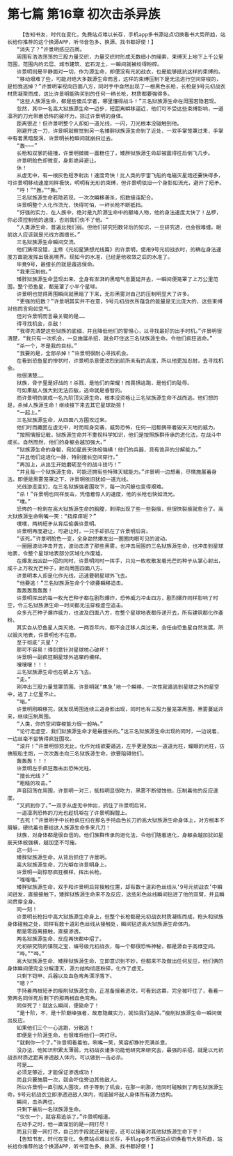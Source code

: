 # 第七篇 第16章 初次击杀异族
        【告知书友，时代在变化，免费站点难以长存，手机app多书源站点切换看书大势所趋，站长给你推荐的这个换源APP，听书音色多、换源、找书都好使！】
       “消失了？”许景明感应四周。
       周围有浩浩荡荡的三股力量交织，力量交织时形成无数细小的绳索，束缚天上地下上千公里范围，范围内的云层、城市建筑、岩石泥土，一瞬间就被绞得粉碎。
       许景明则是平静面对一切，作为源生命，即便没有元初战衣，也是能够抵抗这样的束缚的。
       “移动艰难了些，可能对绝大多数源生命而言，这样的束缚压制下是无法进行空间穿梭的，是怕我逃掉？”许景明审视向四面八方，同时手中自然出现了一根黑色长枪，长枪是9号元初战衣材质凝聚而成，这比许景明能购买到的任何一柄长枪，材质都要强得多。
       “这些人族源生命，都是些傻瓜学者，哪里懂得战斗！”三名狱族源生命在周围若隐若现。
       忽然，其中一名高大狱族源生命一迈步，短距离瞬移逼近，他们可不受这些束缚影响，一道凛冽的刀光带着恐怖的破坏力，掠过许景明的身体。
       距离很近！但许景明整个人却如一道光线，一闪，刀光根本没碰触到他。
       刚避开这一刀，许景明就察觉到另一名矮胖狱族源生命到了近处，一双手掌笼罩过来，手掌中有着黑暗旋涡，许景明长枪瞬间就崩扫过去。
       “轰~~~”
       长枪和双掌的碰撞，许景明微微一震稳住了，矮胖狱族源生命却被震得往后倒飞几步。
       许景明脸色却微变，身影诡异避让。
       休！
       从虚无中，有一根灰色短矛射出！速度奇快！比人类的宇宙飞船的电磁灭星炮还要快得多，可许景明移动速度同样极快，明明有无形的束缚，但许景明依旧一个身影如流光，避开了短矛。
       “呼！”“轰。”“撕。”
       三名狱族源生命若隐若现，一次次瞬移袭杀，招数接连配合。
       许景明整个人化作流光，快得可怕，一杆长枪不断抵挡。
       “好强的实力，在人族中，绝对是九阶源生命中的巅峰人物，他的身法速度太快了！丛椤，你必须控制他的速度，否则我们伤不了他。“
       “人类源生命，普遍比我们弱。但他们研究招数背后的知识，一旦研究透，也会很难缠。眼前这人应该就是光线方面擅长。”
       三名狱族源生命瞬间交流。
       他们猜得没错，主修《元初星猜想光线篇》的许景明，使用9号元初战衣时，的确在身法速度方面能发挥出极高境界。现如今的水准，已经是他收敛之后的水准了。
       毕竟9号，最擅长的就是遁逃保命。
       “我来压制他。”
       矮胖狱族源生命显现出来，全身有澎湃的黑暗气息蔓延开去，一瞬间便笼罩了上万公里范围，整个恐鱼星，都笼罩了小半个星球。
       许景明也觉得周围瞬间就黑暗了下来，无形黑雾对自己的压制明显大了许多。
       “更强的招数？”许景明其实并不在意，9号元初战衣所蕴含的能量是无比庞大的，这些束缚对他而言宛如空气。
       但对许景明而言最关键的是……
       得寻找机会，杀敌！
       “我得先清楚这些狱族的底细，并且降低他们的警惕心，以寻找最好的出手时机。”许景明很清楚，“我只有一次机会，一旦施展杀招，就会吓住这三名狱族源生命。令他们疯狂逃命。”
       “杀一个，不是我的目标。”
       “我要的是，全部杀掉！”许景明很耐心寻找机会。
       在看到恐鱼星的惨状时，许景明杀意便浓烈到前所未有的高度，所以他更加忍耐，去寻找机会。
       他很清楚……
       狱族，骨子里是好战的！杀戮，是他们的荣耀！而畏惧逃跑，是他们的耻辱。
       可如果敌人强大到无法匹敌，逃命就是睿智的。
       而许景明伪装成一名九阶顶尖源生命，根本没资格让三名狱族源生命不战而逃。他们想的是，杀掉人族源生命！继续接下来去其它星球劫掠！
       “一起上。”
       三名狱族源生命，从四面八方围攻过来。
       他们时而藏匿在虚无中，时而现身突袭，威势恐怖，任何一招都携带着毁天灭地的威力。
       “按照情报记载，狱族源生命并不重视科学知识，他们是按照族群传承的进化法，在战斗中成长。自然而然，他们的身躯会越加强大。”
       “狱族源生命的身躯，宛如星辰天体般强横！他们的兵器，具有诡异的分解能力。”
       “并且他们这进化一脉，特别擅长空间穿行。”
       “再加上，从出生开始磨砺至今的战斗技巧！”
       “并且每一个狱族源生命，可能还拥有些特殊天赋能力。”许景明一边想着，尽情施展着身法。即便是黑雾笼罩之下，许景明依旧犹如一道光线。
       光线游走变幻，在三名狱族强者围攻下，每一次闪躲也变得艰难。
       “杀！”许景明也同样反击，凭借着惊人的速度，他的长枪也快如流光。
       “噗。”
       恐怖的一枪刺在高大狱族源生命的胸膛，刺得出现了些一些裂痕，但很快裂痕就愈合了。高大狱族源生命咧嘴一笑：“挠痒痒呢？”
       噗噗，两柄短矛从背后偷袭许景明。
       许景明再度避让，可避让时，一只手却抓在了许景明后背。
       “该死。”许景明脸色一变，全身勐然爆发出一圈圈肉眼可见的波动。
       一圈圈波动冲击开去，波动击溃了那些黑雾，也冲击周围的三名狱族源生命，也冲击到星球地表，令整个星球地表部分区域化作废墟。
       在爆发出凶勐一招的同时，许景明同时一挥手，只见一枚枚散发着光芒的种子从掌心射出，成千上万枚光芒种子，射向周围四面八方。
       许景明本人却是化作光线，迅速要朝星球外飞去。
       “他要逃！”三名狱族源生命个个欲要瞬移追击。
       轰轰轰轰轰轰！
       许景明挥出的每一枚光芒种子都在剧烈爆炸，恐怖威力冲击四方，剧烈爆炸同样影响了时空，令三名狱族源生命一时间都无法穿梭虚空追击。
       众多光芒种子爆炸威力，也波及四面八方，在整个星球地表都传递开去，所有建筑都化作齑粉。
       其实自从恐鱼星人类灭绝，一两百年内，都不会迁移人类过来，会任由恐鱼星自然发展。所以毁灭地表，许景明也不在意。
       至于彻底‘灭星’？
       那可不容易！得刻意针对星球核心破坏！
       许景明一副疯狂朝星球外逃窜的模样。
       嗖嗖嗖！！！
       三名狱族源生命也在朝上方飞去。
       “走。”
       刚冲出三股力量笼罩范围，许景明就‘焦急’地一个瞬移，一次性就遁逃到星球之外的星空中，逃了上亿里不止。
       “嗡。”
       许景明刚瞬移完，就发现周围连续三道身影出现，同时也有三股力量笼罩周围，黑雾蔓延开来，继续压制周围。
       “人类，你的空间穿梭能力很一般呐。”
       “论行走虚空，我们狱族源生命才是最擅长的。”这三名狱族源生命出现的同时，一边说着，一边丝毫不留情得疯狂围攻。
       “滚开！”许景明惊怒无比，化作光线欲要遁逃，左手更是放出一道道光柱，耀眼的光柱，彷佛舰船主炮，一次次轰击向三名狱族源生命，欲要阻碍他们。
       轰轰轰！！！
       许景明左手疯狂轰击出恐怖光柱。
       “擅长光线？”
       “粗糙的攻击。”
       声音回荡在周围，许景明一对三，抵挡明显很吃力，黑雾不断侵蚀他，压制着他的反应速度。
       “又抓到你了。”一双手从虚无中伸出，抓住了许景明后背。
       一道凛冽恐怖的刀光也趁机噼在了许景明胸膛上。
       “去死！”许景明手中长枪疯狂扫在那名手持血色长刀的高大狱族源生命身体上，对方根本不屑躲，硬抗着也要给这人族源生命多来几刀！
       狱族，对身体都是很自信的。他们族群传承的进化法，令他们随着进化，身躯会越加犹如星辰天体般强横，越加坚不可摧。
       这一刻——
       矮胖狱族源生命，从背后抓住了许景明。
       高大狱族源生命，刀光噼在许景明身上。
       许景明一副惊怒疯狂模样，挥出长枪。
       “嗤嗤嗤。”
       矮胖狱族源生命，双手和许景明后背接触位置，却有数十道彩色丝线从‘9号元初战衣’中瞬间迸发，直接接触下，矮胖狱族源生命来不及反应，这些彩色丝线瞬间钻进了他的双臂，并且瞬间贯穿全身。
       同一刻！
       许景明长枪扫中高大狱族源生命身上，但整个长枪都是元初战衣材质凝练而成，枪头和狱族身体碰触之处，同样有数十道彩色丝线从接触处，瞬间钻进高大狱族源生命体内。
       都是零距离接触，直接渗透。
       两名狱族源生命，反应再快都中招了。
       元初研究院的镇院之宝，编号级元初战衣，每一个都很恐怖神秘，都是源自于高维空间。
       “哗。”“哗。”
       高大狱族源生命、矮胖狱族源生命，立即意识到不妙，但都来不及做出任何反应，他们俩的身体瞬间便完全分解湮灭，源力结构彻底粉碎，化作了虚无。
       只剩下铠甲、兵器以及血色弯角漂浮落下。
       “嗯？”
       手持着两根短矛的瘦削狱族源生命，正准备接着进攻，可看到这幕，完全被吓住了，看着一旁两名同伴死后剩下的那两根血色弯角。
       同伴死了！就这么瞬间，便毙命了！
       “是十阶，不，是十阶巅峰强者，故意隐藏实力，就怕我们逃掉。”瘦削狱族源生命一瞬间做出反应。
       如果他们三个一心逃跑，分散逃！
       即便是十阶源生命，也很难将他们一网打尽。
       “就剩你一个了。”许景明看着他，咧嘴一笑，笑容却狰狞充满杀意。
       没办法，他知识积累太薄弱，元初战衣诸多功能他研究来研究去，最强的杀招，就是以元初战衣材质近距离渗透敌人体内，可以做到一击必杀。
       可是……
       必须足够近，才能保证渗透成功！
       而且只要施展一次，就会吓住旁边其他敌人。
       所以许景明一直引敌人围攻，终于等到了机会，在那一刹那，他同时碰触到了两名狱族源生命，9号元初战衣立即渗透进敌人体内，彻底破坏敌人身体所有源力结构。
       瞬间，击杀两位。
       只剩下最后一名狱族源生命。
       “仅仅一个，就容易追杀了。”许景明暗道。
       在动手之时，他一直谋划的是一网打尽！
       而且只要一网打尽，自己的手段就还是秘密，还可以接着对其他狱族源生命下手！
       【告知书友，时代在变化，免费站点难以长存，手机app多书源站点切换看书大势所趋，站长给你推荐的这个换源APP，听书音色多、换源、找书都好使！】